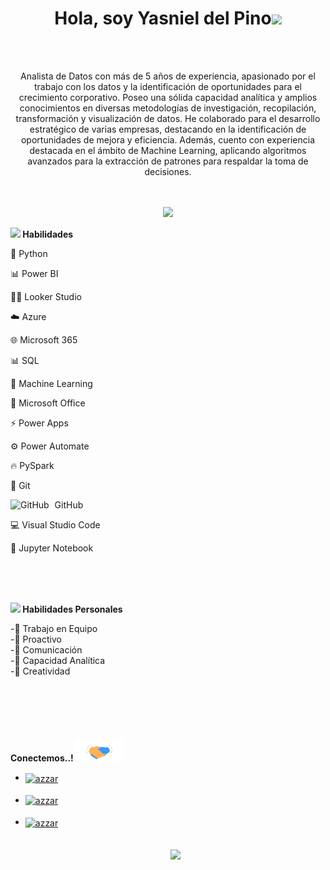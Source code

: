 
<h1 align="center"><b>Hola, soy Yasniel del Pino</b><img src="https://media.giphy.com/media/hvRJCLFzcasrR4ia7z/giphy.gif" width="35"></h1>

<br>
<br>
<div align="center">


Analista de Datos con más de 5 años de experiencia, apasionado por el trabajo con los datos y la identificación de oportunidades para el crecimiento corporativo. Poseo una sólida capacidad analítica y amplios conocimientos en diversas metodologías de investigación, recopilación, transformación y visualización de datos. He colaborado para el desarrollo estratégico de varias empresas, destacando en la identificación de oportunidades de mejora y eficiencia. Además, cuento con experiencia destacada en el ámbito de Machine Learning, aplicando algoritmos avanzados para la extracción de patrones para respaldar la toma de decisiones.
</div>
<br><br>

<div align='center'>
<img src="https://user-images.githubusercontent.com/73097560/115834477-dbab4500-a447-11eb-908a-139a6edaec5c.gif">
</div>

<img src="https://media2.giphy.com/media/QssGEmpkyEOhBCb7e1/giphy.gif?cid=ecf05e47a0n3gi1bfqntqmob8g9aid1oyj2wr3ds3mg700bl&rid=giphy.gif" width ="25"><b> Habilidades</b>
<br>

🐍 Python

📊 Power BI

🕵️‍♂️ Looker Studio

☁️ Azure

🌐 Microsoft 365

📊 SQL

🧠 Machine Learning

📄 Microsoft Office

⚡ Power Apps

⚙️ Power Automate

🔥 PySpark

🐙 Git

<img src="https://github.githubassets.com/images/modules/logos_page/GitHub-Mark.png" alt="GitHub" height="20px" style="margin-right: 5px;"> GitHub

💻 Visual Studio Code

📓 Jupyter Notebook


<br>
<br>


<br>


<img src="https://media.giphy.com/media/iY8CRBdQXODJSCERIr/giphy.gif" width="35"><b> Habilidades Personales </b>
<br>

<div align="left">
-🤝 Trabajo en Equipo<br>
-🚀 Proactivo<br>
-📢 Comunicación<br>
-🧠 Capacidad Analítica<br>
-🎨 Creatividad<br>



</div>

<br>
<br>
<br>

<br>
<br>

<b> Conectemos..!</b><img src="https://github.com/0xAbdulKhalid/0xAbdulKhalid/raw/main/assets/mdImages/handshake.gif" width ="80">
<br>
<div align='left'>

<ul>
    <li>
    <a href="https://www.linkedin.com/in/yasnieldelpino/" target="blank"><img align="center"
         src="https://img.shields.io/badge/linkedin-%231DA1F2.svg?style=for-the-badge&logo=linkedin&logoColor=white"
         alt="azzar" height="30"/></a>
    </li>
<br>
    <li>
    <a href="https://wa.me/+5353661455" target="blank"><img align="center"
         src="https://img.shields.io/badge/whatsapp-4B7F1.svg?style=for-the-badge&logo=whatsapp&logoColor=white"
         alt="azzar" height="30"/></a>
     </li>
<br>
    <li>
    <a href="mailto:yasnieldelpino@gmail.com" target="blank"><img align="center"
         src="https://img.shields.io/badge/gmail-EA4335.svg?style=for-the-badge&logo=gmail&logoColor=white"
         alt="azzar" height="30"/></a>
    </li>

<br>


<br>
<div align='center'>
<img src="https://user-images.githubusercontent.com/73097560/115834477-dbab4500-a447-11eb-908a-139a6edaec5c.gif">
</div>
<br>
<br>
<br>



